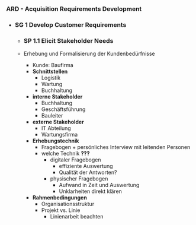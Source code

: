 ### ARD - Acquisition Requirements Development
 - ### SG 1 Develop Customer Requirements
	- ### SP 1.1 Elicit Stakeholder Needs

	 - Erhebung und Formalisierung der Kundenbedürfnisse
		 - Kunde: Baufirma
		 - **Schnittstellen**
			 - Logistik
			 - Wartung
			 - Buchhaltung
		 - **interne Stakeholder**
			 - Buchhaltung
			 - Geschäftsführung
			 - Bauleiter
		 - **externe Stakeholder**
			 - IT Abteilung
			 - Wartungsfirma
		 - **Erhebungstechnik**
			 - Fragebogen + persönliches Interview mit leitenden Personen
			 - welche Technik **???**
				 - digitaler Fragebogen
					 - effiziente Auswertung
					 - Qualität der Antworten?
				 - physischer Fragebogen
					 - Aufwand in Zeit und Auswertung
					 - Unklarheiten direkt klären
		 - **Rahmenbedingungen**
			 - Organisationsstruktur
			 - Projekt vs. Linie
				 - Linienarbeit beachten
